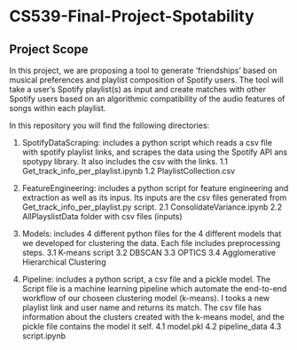 # CS539-Final-Project-Spotability

## Project Scope
 
In this project, we are proposing a tool to generate ‘friendships’ based on musical preferences and playlist composition of Spotify users. The tool will take a user’s Spotify playlist(s) as input and create matches with other Spotify users based on an algorithmic compatibility of the audio features of songs within each playlist.

In this repository you will find the following directories:
1. SpotifyDataScraping: includes a python script which reads a csv file with spotify playlist links, and scrapes the data using the Spotify API ans spotypy library. It also includes the csv with the links. 
  1.1 Get_track_info_per_playlist.ipynb
  1.2 PlaylistCollection.csv

2. FeatureEngineering: includes a python script for feature engineering and extraction as well as its inpus. Its inputs are the csv files generated from Get_track_info_per_playlist.py script.
  2.1 ConsolidateVariance.ipynb
  2.2 AllPlayslistData folder with csv files (inputs)

3. Models: includes 4 different python files for the 4 different models that we developed for clustering the data. Each file includes preprocessing steps. 
  3.1 K-means script
  3.2 DBSCAN
  3.3 OPTICS
  3.4 Agglomerative Hierarchical Clustering

4. Pipeline: includes a python script, a csv file and a pickle model. The Script file is a machine learning pipeline which automate the end-to-end workflow of our choseen clustering model (k-means). I tooks a new playlist link and user name and returns its match. The csv file has information about the clusters created with the k-means model, and the pickle file contains the model it self.
  4.1 model.pkl
  4.2 pipeline_data
  4.3 script.ipynb
